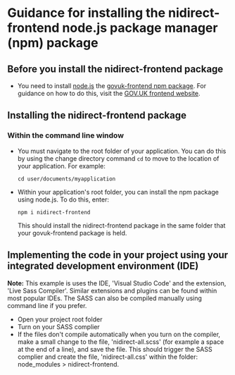# Guidance for installing the nidirect-frontend node.js package manager (npm) package
##  Before you install the nidirect-frontend package
 - You need to install [node.js](https://nodejs.org/en/) the [govuk-frontend npm package](https://www.npmjs.com/package/govuk-frontend).  For guidance on how to do this, visit the [GOV.UK frontend website](https://frontend.design-system.service.gov.uk/installing-with-npm/#requirements).
## Installing the nidirect-frontend package
### Within the command line window
- You must navigate to the root folder of your application.  You can do this by using the change directory command `cd` to move to the location of your application. For example: 

  `cd user/documents/myapplication` 
  
- Within your application's root folder, you can install the npm package using node.js.  To do this, enter:

  `npm i nidirect-frontend`
  
  This should install the nidirect-frontend package in the same folder that your govuk-frontend package is held.
  
## Implementing the code in your project using your integrated development environment (IDE)
**Note:** This example is uses the IDE, 'Visual Studio Code' and the extension, 'Live Sass Compiler'.  Similar extensions and plugins can be found within most popular IDEs.  The SASS can also be compiled manually using command line if you prefer.
- Open your project root folder
- Turn on your SASS complier
- If the files don't compile automatically when you turn on the compiler, make a small change to the file, 'nidirect-all.scss' (for example a space at the end of a line), and save the file.  This should trigger the SASS complier and create the file, 'nidirect-all.css' within the folder: node_modules > nidirect-frontend.
